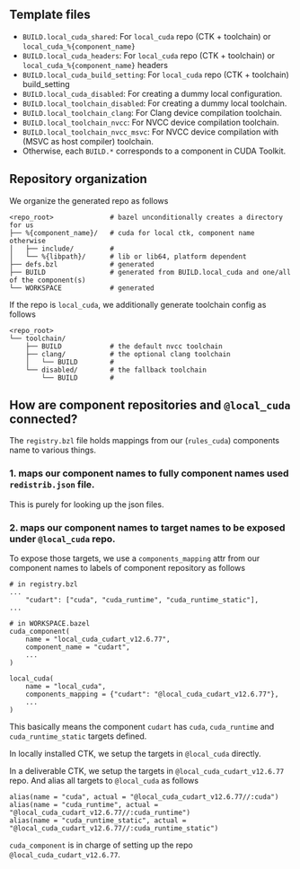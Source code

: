 ## Template files

- `BUILD.local_cuda_shared`: For `local_cuda` repo (CTK + toolchain) or `local_cuda_%{component_name}`
- `BUILD.local_cuda_headers`: For `local_cuda` repo (CTK + toolchain) or `local_cuda_%{component_name}` headers
- `BUILD.local_cuda_build_setting`: For `local_cuda` repo (CTK + toolchain) build_setting
- `BUILD.local_cuda_disabled`: For creating a dummy local configuration.
- `BUILD.local_toolchain_disabled`: For creating a dummy local toolchain.
- `BUILD.local_toolchain_clang`: For Clang device compilation toolchain.
- `BUILD.local_toolchain_nvcc`: For NVCC device compilation toolchain.
- `BUILD.local_toolchain_nvcc_msvc`: For NVCC device compilation with (MSVC as host compiler) toolchain.
- Otherwise, each `BUILD.*` corresponds to a component in CUDA Toolkit.

## Repository organization

We organize the generated repo as follows

```
<repo_root>              # bazel unconditionally creates a directory for us
├── %{component_name}/   # cuda for local ctk, component name otherwise
│   ├── include/         #
│   └── %{libpath}/      # lib or lib64, platform dependent
├── defs.bzl             # generated
├── BUILD                # generated from BUILD.local_cuda and one/all of the component(s)
└── WORKSPACE            # generated
```

If the repo is `local_cuda`, we additionally generate toolchain config as follows

```
<repo_root>
└── toolchain/
    ├── BUILD            # the default nvcc toolchain
    ├── clang/           # the optional clang toolchain
    │   └── BUILD        #
    └── disabled/        # the fallback toolchain
        └── BUILD        #
```

## How are component repositories and `@local_cuda` connected?

The `registry.bzl` file holds mappings from our (`rules_cuda`) components name to various things.

### 1. maps our component names to fully component names used `redistrib.json` file.

This is purely for looking up the json files.

### 2. maps our component names to target names to be exposed under `@local_cuda` repo.

To expose those targets, we use a `components_mapping` attr from our component names to labels of component repository
as follows

```starlark
# in registry.bzl
...
    "cudart": ["cuda", "cuda_runtime", "cuda_runtime_static"],
...

# in WORKSPACE.bazel
cuda_component(
    name = "local_cuda_cudart_v12.6.77",
    component_name = "cudart",
    ...
)

local_cuda(
    name = "local_cuda",
    components_mapping = {"cudart": "@local_cuda_cudart_v12.6.77"},
    ...
)
```

This basically means the component `cudart` has `cuda`, `cuda_runtime` and `cuda_runtime_static` targets defined.

In locally installed CTK, we setup the targets in `@local_cuda` directly.

In a deliverable CTK, we setup the targets in `@local_cuda_cudart_v12.6.77` repo.
And alias all targets to `@local_cuda` as follows

```starlark
alias(name = "cuda", actual = "@local_cuda_cudart_v12.6.77//:cuda")
alias(name = "cuda_runtime", actual = "@local_cuda_cudart_v12.6.77//:cuda_runtime")
alias(name = "cuda_runtime_static", actual = "@local_cuda_cudart_v12.6.77//:cuda_runtime_static")
```

`cuda_component` is in charge of setting up the repo `@local_cuda_cudart_v12.6.77`.
